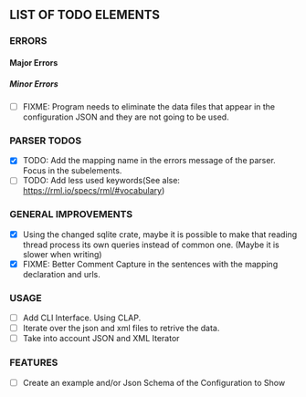 ## LIST OF TODO ELEMENTS
### ERRORS
#### Major Errors

##### Minor Errors
- [ ] FIXME: Program needs to eliminate the data files that appear in the configuration JSON and they are not going to be used.

### PARSER TODOS
- [x] TODO: Add the mapping name in the errors message of the parser. Focus in the subelements.
- [ ] TODO: Add less used keywords(See alse: https://rml.io/specs/rml/#vocabulary)

### GENERAL IMPROVEMENTS
- [x] Using the changed sqlite crate, maybe it is possible to make that reading thread process its own queries instead of common one. (Maybe it is slower when writing)
- [x] FIXME: Better Comment Capture in the sentences with the mapping declaration and urls.

### USAGE
- [ ] Add CLI Interface. Using CLAP.
- [ ] Iterate over the json and xml files to retrive the data.
- [ ] Take into account JSON and XML Iterator 

### FEATURES
- [ ] Create an example and/or Json Schema of the Configuration to Show